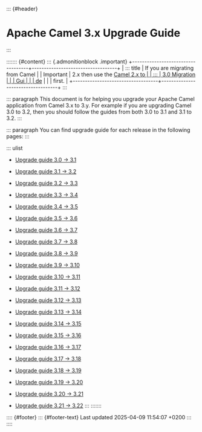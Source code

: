 ::: {#header}
# Apache Camel 3.x Upgrade Guide
:::

::::::: {#content}
::: {.admonitionblock .important}
+-----------------------------------+-----------------------------------+
| ::: title                         | If you are migrating from Camel   |
| Important                         | 2.x then use the [Camel 2.x to    |
| :::                               | 3.0 Migration                     |
|                                   | Gui                               |
|                                   | de](camel-3-migration-guide.html) |
|                                   | first.                            |
+-----------------------------------+-----------------------------------+
:::

::: paragraph
This document is for helping you upgrade your Apache Camel application
from Camel 3.x to 3.y. For example if you are upgrading Camel 3.0 to
3.2, then you should follow the guides from both 3.0 to 3.1 and 3.1 to
3.2.
:::

::: paragraph
You can find upgrade guide for each release in the following pages:
:::

::: ulist
- [Upgrade guide 3.0 → 3.1](camel-3x-upgrade-guide-3_1.html)

- [Upgrade guide 3.1 → 3.2](camel-3x-upgrade-guide-3_2.html)

- [Upgrade guide 3.2 → 3.3](camel-3x-upgrade-guide-3_3.html)

- [Upgrade guide 3.3 → 3.4](camel-3x-upgrade-guide-3_4.html)

- [Upgrade guide 3.4 → 3.5](camel-3x-upgrade-guide-3_5.html)

- [Upgrade guide 3.5 → 3.6](camel-3x-upgrade-guide-3_6.html)

- [Upgrade guide 3.6 → 3.7](camel-3x-upgrade-guide-3_7.html)

- [Upgrade guide 3.7 → 3.8](camel-3x-upgrade-guide-3_8.html)

- [Upgrade guide 3.8 → 3.9](camel-3x-upgrade-guide-3_9.html)

- [Upgrade guide 3.9 → 3.10](camel-3x-upgrade-guide-3_10.html)

- [Upgrade guide 3.10 → 3.11](camel-3x-upgrade-guide-3_11.html)

- [Upgrade guide 3.11 → 3.12](camel-3x-upgrade-guide-3_12.html)

- [Upgrade guide 3.12 → 3.13](camel-3x-upgrade-guide-3_13.html)

- [Upgrade guide 3.13 → 3.14](camel-3x-upgrade-guide-3_14.html)

- [Upgrade guide 3.14 → 3.15](camel-3x-upgrade-guide-3_15.html)

- [Upgrade guide 3.15 → 3.16](camel-3x-upgrade-guide-3_16.html)

- [Upgrade guide 3.16 → 3.17](camel-3x-upgrade-guide-3_17.html)

- [Upgrade guide 3.17 → 3.18](camel-3x-upgrade-guide-3_18.html)

- [Upgrade guide 3.18 → 3.19](camel-3x-upgrade-guide-3_19.html)

- [Upgrade guide 3.19 → 3.20](camel-3x-upgrade-guide-3_20.html)

- [Upgrade guide 3.20 → 3.21](camel-3x-upgrade-guide-3_21.html)

- [Upgrade guide 3.21 → 3.22](camel-3x-upgrade-guide-3_22.html)
:::
:::::::

:::: {#footer}
::: {#footer-text}
Last updated 2025-04-09 11:54:07 +0200
:::
::::
